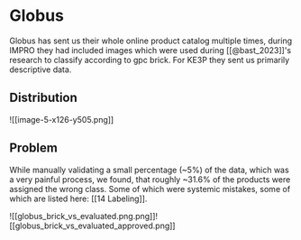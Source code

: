 # Globus

Globus has sent us their whole online product catalog multiple times, during IMPRO they had included images which were used during [[@bast_2023]]'s research to classify according to gpc brick. For KE3P they sent us primarily descriptive data.

## Distribution

![[image-5-x126-y505.png]]
## Problem

While manually validating a small percentage (~5%) of the data, which was a very painful process, we found, that roughly ~31.6% of the products were assigned the wrong class. Some of which were systemic mistakes, some of which are listed here: [[14 Labeling]].

![[globus_brick_vs_evaluated.png.png]]![[globus_brick_vs_evaluated_approved.png]]